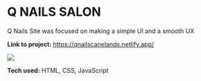 # Q NAILS SALON
Q Nails Site was focused on making a simple UI and a smooth UX

**Link to project:** https://qnailscanelands.netlify.app/

![](/images/QNailsGif.gif)

**Tech used:** HTML, CSS, JavaScript

